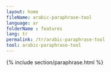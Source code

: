 ```yaml
---
layout: home
fileName: arabic-paraphrase-tool
language: ar
folderName : features
lang: tr
permalink: /tr/arabic-paraphrase-tool
tool: arabic-paraphrase-tool
---
```

{% include section/paraphrase.html %}